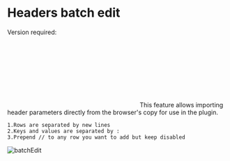 # Headers batch edit

Version required: <Badge text="2023.1.6" />

<svg class="icon svg-icon" aria-hidden="true"><use xlink:href="#icon-bulkEdit"></use></svg> This feature allows importing header parameters directly from the browser's copy for use in the plugin.

```
1.Rows are separated by new lines
2.Keys and values are separated by :
3.Prepend // to any row you want to add but keep disabled
```

![batchEdit](/img/2023.1.6/batchEdit_en.png)
